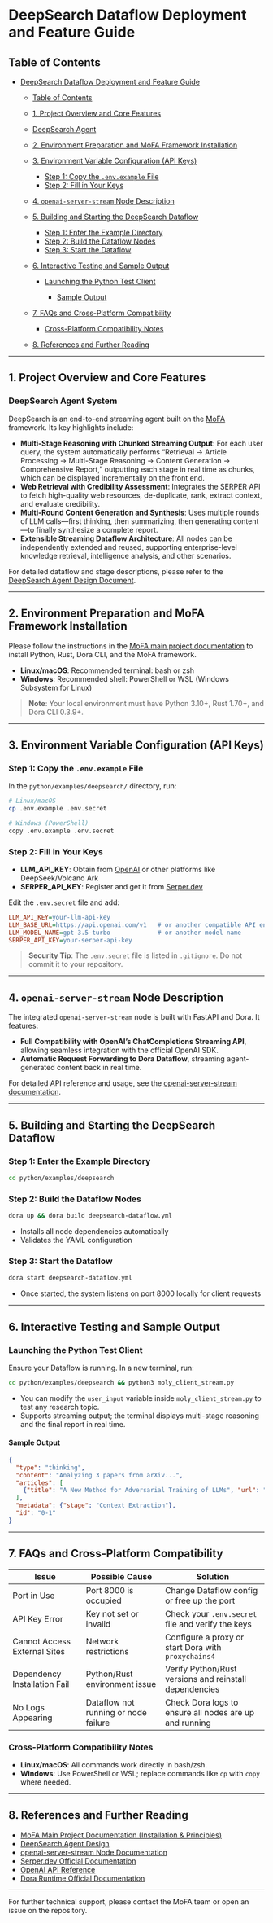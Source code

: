 
# DeepSearch Dataflow Deployment and Feature Guide

## Table of Contents

* [DeepSearch Dataflow Deployment and Feature Guide](#deepsearch-dataflow-deployment-and-feature-guide)
  * [Table of Contents](#table-of-contents)
  * [1. Project Overview and Core Features](#1-project-overview-and-core-features)
  * [DeepSearch Agent](#deepsearch-intelligent-research-agent-system)
  * [2. Environment Preparation and MoFA Framework Installation](#2-environment-preparation-and-mofa-framework-installation)
  * [3. Environment Variable Configuration (API Keys)](#3-environment-variable-configuration-api-keys)
    * [Step 1: Copy the `.env.example` File](#step-1-copy-the-envexample-file)
    * [Step 2: Fill in Your Keys](#step-2-fill-in-your-keys)
  * [4. `openai-server-stream` Node Description](#4-openai-server-stream-node-description)
  * [5. Building and Starting the DeepSearch Dataflow](#5-building-and-starting-the-deepsearch-dataflow)
  
    * [Step 1: Enter the Example Directory](#step-1-enter-the-example-directory)
    * [Step 2: Build the Dataflow Nodes](#step-2-build-the-dataflow-nodes)
    * [Step 3: Start the Dataflow](#step-3-start-the-dataflow)
  * [6. Interactive Testing and Sample Output](#6-interactive-testing-and-sample-output)
  
    * [Launching the Python Test Client](#launching-the-python-test-client)
  
      * [Sample Output](#sample-output)
  * [7. FAQs and Cross-Platform Compatibility](#7-faqs-and-cross-platform-compatibility)

    * [Cross-Platform Compatibility Notes](#cross-platform-compatibility-notes)
  * [8. References and Further Reading](#8-references-and-further-reading)

---

## 1. Project Overview and Core Features

### DeepSearch Agent System

DeepSearch is an end-to-end streaming agent built on the [MoFA](../../README.md) framework. Its key highlights include:

* **Multi-Stage Reasoning with Chunked Streaming Output**: For each user query, the system automatically performs “Retrieval → Article Processing → Multi-Stage Reasoning → Content Generation → Comprehensive Report,” outputting each stage in real time as chunks, which can be displayed incrementally on the front end.
* **Web Retrieval with Credibility Assessment**: Integrates the SERPER API to fetch high-quality web resources, de-duplicate, rank, extract context, and evaluate credibility.
* **Multi-Round Content Generation and Synthesis**: Uses multiple rounds of LLM calls—first thinking, then summarizing, then generating content—to finally synthesize a complete report.
* **Extensible Streaming Dataflow Architecture**: All nodes can be independently extended and reused, supporting enterprise-level knowledge retrieval, intelligence analysis, and other scenarios.

For detailed dataflow and stage descriptions, please refer to the [DeepSearch Agent Design Document](../../agent-hub/deep-search/README.md).

---

## 2. Environment Preparation and MoFA Framework Installation

Please follow the instructions in the [MoFA main project documentation](../../README.md) to install Python, Rust, Dora CLI, and the MoFA framework.

* **Linux/macOS**: Recommended terminal: bash or zsh
* **Windows**: Recommended shell: PowerShell or WSL (Windows Subsystem for Linux)

> **Note**: Your local environment must have Python 3.10+, Rust 1.70+, and Dora CLI 0.3.9+.

---

## 3. Environment Variable Configuration (API Keys)

### Step 1: Copy the `.env.example` File

In the `python/examples/deepsearch/` directory, run:

```bash
# Linux/macOS
cp .env.example .env.secret

# Windows (PowerShell)
copy .env.example .env.secret
```

### Step 2: Fill in Your Keys

* **LLM\_API\_KEY**: Obtain from [OpenAI](https://platform.openai.com/account/api-keys) or other platforms like DeepSeek/Volcano Ark
* **SERPER\_API\_KEY**: Register and get it from [Serper.dev](https://serper.dev/)

Edit the `.env.secret` file and add:

```ini
LLM_API_KEY=your-llm-api-key
LLM_BASE_URL=https://api.openai.com/v1   # or another compatible API endpoint
LLM_MODEL_NAME=gpt-3.5-turbo             # or another model name
SERPER_API_KEY=your-serper-api-key
```

> **Security Tip**: The `.env.secret` file is listed in `.gitignore`. Do not commit it to your repository.

---

## 4. `openai-server-stream` Node Description

The integrated `openai-server-stream` node is built with FastAPI and Dora. It features:

* **Full Compatibility with OpenAI’s ChatCompletions Streaming API**, allowing seamless integration with the official OpenAI SDK.
* **Automatic Request Forwarding to Dora Dataflow**, streaming agent-generated content back in real time.

For detailed API reference and usage, see the [openai-server-stream documentation](../../node-hub/openai-server-stream/README.md).

---

## 5. Building and Starting the DeepSearch Dataflow

### Step 1: Enter the Example Directory

```bash
cd python/examples/deepsearch
```

### Step 2: Build the Dataflow Nodes

```bash
dora up && dora build deepsearch-dataflow.yml
```

* Installs all node dependencies automatically
* Validates the YAML configuration

### Step 3: Start the Dataflow

```bash
dora start deepsearch-dataflow.yml
```

* Once started, the system listens on port 8000 locally for client requests

---

## 6. Interactive Testing and Sample Output

### Launching the Python Test Client

Ensure your Dataflow is running. In a new terminal, run:

```bash
cd python/examples/deepsearch && python3 moly_client_stream.py
```

* You can modify the `user_input` variable inside `moly_client_stream.py` to test any research topic.
* Supports streaming output; the terminal displays multi-stage reasoning and the final report in real time.

#### Sample Output

```json
{
  "type": "thinking",
  "content": "Analyzing 3 papers from arXiv...",
  "articles": [
    {"title": "A New Method for Adversarial Training of LLMs", "url": "https://arxiv.org/abs/2405.12345", "relevance": 0.95}
  ],
  "metadata": {"stage": "Context Extraction"},
  "id": "0-1"
}
```

---

## 7. FAQs and Cross-Platform Compatibility

| Issue                        | Possible Cause                       | Solution                                               |
| ---------------------------- | ------------------------------------ | ------------------------------------------------------ |
| Port in Use                  | Port 8000 is occupied                | Change Dataflow config or free up the port             |
| API Key Error                | Key not set or invalid               | Check your `.env.secret` file and verify the keys      |
| Cannot Access External Sites | Network restrictions                 | Configure a proxy or start Dora with `proxychains4`    |
| Dependency Installation Fail | Python/Rust environment issue        | Verify Python/Rust versions and reinstall dependencies |
| No Logs Appearing            | Dataflow not running or node failure | Check Dora logs to ensure all nodes are up and running |

### Cross-Platform Compatibility Notes

* **Linux/macOS**: All commands work directly in bash/zsh.
* **Windows**: Use PowerShell or WSL; replace commands like `cp` with `copy` where needed.

---

## 8. References and Further Reading

* [MoFA Main Project Documentation (Installation & Principles)](../README.md)
* [DeepSearch Agent Design](../../agent-hub/deep-search/README.md)
* [openai-server-stream Node Documentation](../../node-hub/openai-server-stream/README.md)
* [Serper.dev Official Documentation](https://serper.dev/)
* [OpenAI API Reference](https://platform.openai.com/docs/api-reference)
* [Dora Runtime Official Documentation](https://dora-rs.ai/)

---

For further technical support, please contact the MoFA team or open an issue on the repository.
